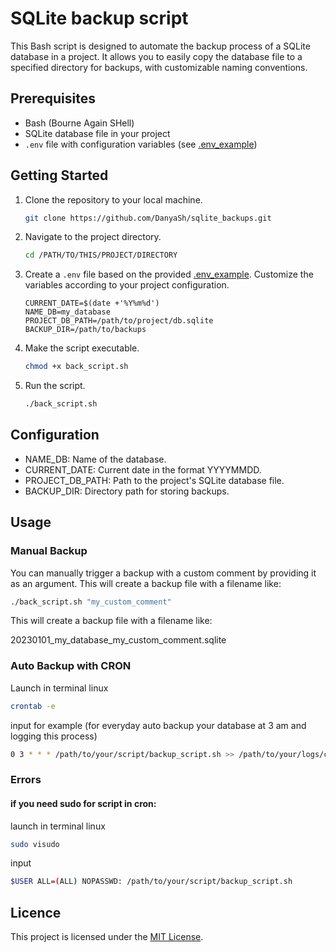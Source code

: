 # SQLite backup script
This Bash script is designed to automate the backup process of a SQLite database in a project. It allows you to easily copy the database file to a specified directory for backups, with customizable naming conventions.

## Prerequisites

- Bash (Bourne Again SHell)
- SQLite database file in your project
- `.env` file with configuration variables (see [.env_example](.env_example))

## Getting Started

1. Clone the repository to your local machine.

   ```bash
   git clone https://github.com/DanyaSh/sqlite_backups.git
   ```
2. Navigate to the project directory.

   ```bash
   cd /PATH/TO/THIS/PROJECT/DIRECTORY
   ```
3. Create a `.env` file based on the provided [.env_example](.env_example). Customize the variables according to your project configuration.

   ```plaintext
   CURRENT_DATE=$(date +'%Y%m%d')
   NAME_DB=my_database
   PROJECT_DB_PATH=/path/to/project/db.sqlite
   BACKUP_DIR=/path/to/backups
   ```
4. Make the script executable.

   ```bash
   chmod +x back_script.sh
   ```
5. Run the script.

   ```bash
   ./back_script.sh
   ```
## Configuration

- NAME_DB: Name of the database.
- CURRENT_DATE: Current date in the format YYYYMMDD.
- PROJECT_DB_PATH: Path to the project's SQLite database file.
- BACKUP_DIR: Directory path for storing backups.

## Usage
### Manual Backup

You can manually trigger a backup with a custom comment by providing it as an argument. This will create a backup file with a filename like:


   ```bash
   ./back_script.sh "my_custom_comment"
   ```
This will create a backup file with a filename like:

20230101_my_database_my_custom_comment.sqlite

### Auto Backup with CRON

Launch in terminal linux

   ```bash
   crontab -e
   ```

input for example (for everyday auto backup your database at 3 am and logging this process)

   ```bash
   0 3 * * * /path/to/your/script/backup_script.sh >> /path/to/your/logs/cron.log 2>&1
   ```

### Errors

#### if you need sudo for script in cron:
launch in terminal linux

   ```bash
   sudo visudo
   ```

input

   ```bash
   $USER ALL=(ALL) NOPASSWD: /path/to/your/script/backup_script.sh
   ```

## Licence

   This project is licensed under the [MIT License](LICENSE).